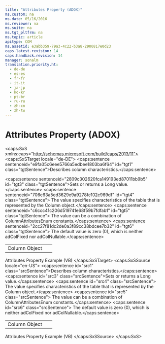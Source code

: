 ```yaml
---
title: "Attributes Property (ADOX)"
ms.custom: na
ms.date: 05/16/2016
ms.reviewer: na
ms.suite: na
ms.tgt_pltfrm: na
ms.topic: article
apitype: COM
ms.assetid: e3abb359-79a3-4c22-b3a8-2900817e0d23
caps.latest.revision: 14
caps.handback.revision: 14
manager: sonalm
translation.priority.ht: 
  - de-de
  - es-es
  - fr-fr
  - it-it
  - ja-jp
  - ko-kr
  - pt-br
  - ru-ru
  - zh-cn
  - zh-tw
---
```

# Attributes Property (ADOX)
<?xml version="1.0" encoding="utf-8"?>
<caps:SxS xmlns:caps="http://schemas.microsoft.com/build/caps/2013/11">
  <caps:SxSTarget locale="de-DE">
    <developerReferenceWithoutSyntaxDocument xsi:schemaLocation="http://ddue.schemas.microsoft.com/authoring/2003/5 http://dduestorage.blob.core.windows.net/ddueschema/developer.xsd" xmlns="http://ddue.schemas.microsoft.com/authoring/2003/5" xmlns:xlink="http://www.w3.org/1999/xlink" xmlns:xsi="http://www.w3.org/2001/XMLSchema-instance">
      <introduction>
        <para>
          <caps:sentence sentenceid="e9fa05c6eee5766a5edbee1803ba6f64" id="tgt1" class="tgtSentence">Describes column characteristics.</caps:sentence>
        </para>
      </introduction>
      <section>
        <title>
          <caps:sentence sentenceid="6f253c84dca33d0cd6f1b864ea701e8a" id="tgt2" class="tgtSentence">Settings and Return Values</caps:sentence>
        </title>
        <content>
          <para>
            <caps:sentence sentenceid="2809c302620fca149193ed87011bb9b5" id="tgt3" class="tgtSentence">Sets or returns a <languageKeyword>Long</languageKeyword> value.</caps:sentence>
            <caps:sentence sentenceid="706c63a5ed3629e9a9278fc102c969df" id="tgt4" class="tgtSentence"> The value specifies characteristics of the table that is represented by the <legacyLink xlink:href="6e772783-1bc8-4ea7-94b2-7d7a52ea5c47">Column</legacyLink> object.</caps:sentence>
            <caps:sentence sentenceid="c6ccc41c206d519741e68f59b7fdfab1" id="tgt5" class="tgtSentence"> The value can be a combination of <legacyLink xlink:href="cd0db27a-1080-40af-a491-3893e7bef9cd">ColumnAttributesEnum</legacyLink> constants.</caps:sentence>
            <caps:sentence sentenceid="2cc27f81dc2de0a3f89cc38bdcee7b32" id="tgt6" class="tgtSentence"> The default value is zero (<legacyBold>0</legacyBold>), which is neither <legacyBold>adColFixed</legacyBold> nor <legacyBold>adColNullable</legacyBold>.</caps:sentence>
          </para>
        </content>
      </section>
      <section>
        <title>
          <caps:sentence sentenceid="2f342d3be839cc5b67ae0de7d404b8e6" id="tgt7" class="tgtSentence">Applies To</caps:sentence>
        </title>
        <content>
          <table>
            <tbody>
              <tr>
                <TD>
                  <para>
                    <link xlink:href="6e772783-1bc8-4ea7-94b2-7d7a52ea5c47">Column Object</link>
                  </para>
                </TD>
                <TD>
                  <para>  </para>
                </TD>
              </tr>
            </tbody>
          </table>
        </content>
      </section>
      <relatedTopics>
        <link xlink:href="c0ed8195-09af-42c8-99c7-038ecc8a5c9f">Attributes Property Example (VB)</link>
      </relatedTopics>
    </developerReferenceWithoutSyntaxDocument>
  </caps:SxSTarget>
  <caps:SxSSource locale="en-US">
    <developerReferenceWithoutSyntaxDocument xsi:schemaLocation="http://ddue.schemas.microsoft.com/authoring/2003/5 http://dduestorage.blob.core.windows.net/ddueschema/developer.xsd" xmlns="http://ddue.schemas.microsoft.com/authoring/2003/5" xmlns:xlink="http://www.w3.org/1999/xlink" xmlns:xsi="http://www.w3.org/2001/XMLSchema-instance">
      <introduction>
        <para>
          <caps:sentence id="src1" class="srcSentence">Describes column characteristics.</caps:sentence>
        </para>
      </introduction>
      <section>
        <title>
          <caps:sentence id="src2" class="srcSentence">Settings and Return Values</caps:sentence>
        </title>
        <content>
          <para>
            <caps:sentence id="src3" class="srcSentence">Sets or returns a <languageKeyword>Long</languageKeyword> value.</caps:sentence>
            <caps:sentence id="src4" class="srcSentence"> The value specifies characteristics of the table that is represented by the <legacyLink xlink:href="6e772783-1bc8-4ea7-94b2-7d7a52ea5c47">Column</legacyLink> object.</caps:sentence>
            <caps:sentence id="src5" class="srcSentence"> The value can be a combination of <legacyLink xlink:href="cd0db27a-1080-40af-a491-3893e7bef9cd">ColumnAttributesEnum</legacyLink> constants.</caps:sentence>
            <caps:sentence id="src6" class="srcSentence"> The default value is zero (<legacyBold>0</legacyBold>), which is neither <legacyBold>adColFixed</legacyBold> nor <legacyBold>adColNullable</legacyBold>.</caps:sentence>
          </para>
        </content>
      </section>
      <section>
        <title>
          <caps:sentence id="src7" class="srcSentence">Applies To</caps:sentence>
        </title>
        <content>
          <table>
            <tbody>
              <tr>
                <TD>
                  <para>
                    <link xlink:href="6e772783-1bc8-4ea7-94b2-7d7a52ea5c47">Column Object</link>
                  </para>
                </TD>
                <TD>
                  <para>  </para>
                </TD>
              </tr>
            </tbody>
          </table>
        </content>
      </section>
      <relatedTopics>
        <link xlink:href="c0ed8195-09af-42c8-99c7-038ecc8a5c9f">Attributes Property Example (VB)</link>
      </relatedTopics>
    </developerReferenceWithoutSyntaxDocument>
  </caps:SxSSource>
</caps:SxS>